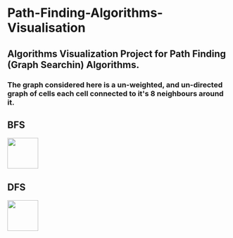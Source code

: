 
# Path-Finding-Algorithms-Visualisation

## Algorithms Visualization Project for Path Finding (Graph Searchin) Algorithms.
### The graph considered here is a un-weighted, and un-directed graph of cells each cell connected to it's 8 neighbours around it.

##  BFS
<img src="https://user-images.githubusercontent.com/57041674/111671671-dabc3d80-8821-11eb-8c16-3dd7bfed4392.gif" width="70" height="70">


##  DFS

<img src="https://user-images.githubusercontent.com/57041674/111672331-88c7e780-8822-11eb-8dd9-0e6eadbf7f29.gif" width="70" height="70">

